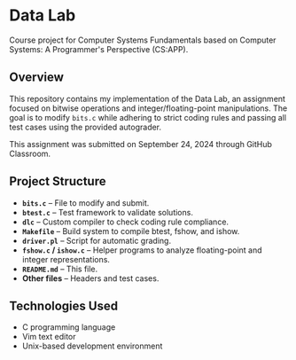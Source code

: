 # Data Lab
Course project for Computer Systems Fundamentals based on Computer Systems: A Programmer's Perspective (CS:APP).

## Overview
This repository contains my implementation of the Data Lab, an assignment focused on bitwise operations and integer/floating-point manipulations. The goal is to modify `bits.c` while adhering to strict coding rules and passing all test cases using the provided autograder.

This assignment was submitted on September 24, 2024 through GitHub Classroom.

## Project Structure
- **`bits.c`** – File to modify and submit.
- **`btest.c`** – Test framework to validate solutions.
- **`dlc`** – Custom compiler to check coding rule compliance.
- **`Makefile`** – Build system to compile btest, fshow, and ishow.
- **`driver.pl`** – Script for automatic grading.
- **`fshow.c` / `ishow.c`** – Helper programs to analyze floating-point and integer representations.
- **`README.md`** – This file.
- **Other files** – Headers and test cases.

## Technologies Used
- C programming language
- Vim text editor
- Unix-based development environment
